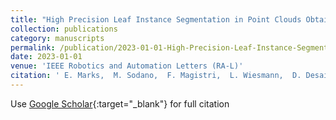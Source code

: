 ```yaml
---
title: "High Precision Leaf Instance Segmentation in Point Clouds Obtained Under Real Field Conditions"
collection: publications
category: manuscripts 
permalink: /publication/2023-01-01-High-Precision-Leaf-Instance-Segmentation-in-Point-Clouds-Obtained-Under-Real-Field-Conditions
date: 2023-01-01
venue: 'IEEE Robotics and Automation Letters (RA-L)'
citation: ' E. Marks,  M. Sodano,  F. Magistri,  L. Wiesmann,  D. Desai,  R. Marcuzzi,  J. Behley,  C. Stachniss, &quot;High Precision Leaf Instance Segmentation in Point Clouds Obtained Under Real Field Conditions.&quot; IEEE Robotics and Automation Letters (RA-L), 2023.'
---
```

Use [Google Scholar](https://scholar.google.com/scholar?q=High+Precision+Leaf+Instance+Segmentation+in+Point+Clouds+Obtained+Under+Real+Field+Conditions){:target="_blank"} for full citation